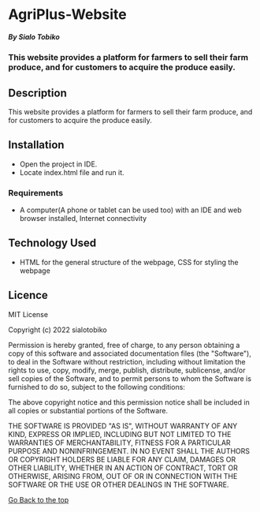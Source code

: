 # AgriPlus-Website

##### By Sialo Tobiko 
### This website provides a platform for farmers to sell their farm produce, and for customers to acquire the produce easily.


## Description
<p>This website provides a platform for farmers to sell their farm produce, and for customers to acquire the produce easily.
</p>

## Installation
* Open the project in IDE.
* Locate index.html file and run it.

### Requirements

* A computer(A phone or tablet can be used too) with an IDE and web browser installed, Internet connectivity


## Technology Used
* HTML for the general structure of the webpage, CSS for styling the webpage


## Licence

MIT License

Copyright (c) 2022 sialotobiko

Permission is hereby granted, free of charge, to any person obtaining a copy
of this software and associated documentation files (the "Software"), to deal
in the Software without restriction, including without limitation the rights
to use, copy, modify, merge, publish, distribute, sublicense, and/or sell
copies of the Software, and to permit persons to whom the Software is
furnished to do so, subject to the following conditions:

The above copyright notice and this permission notice shall be included in all
copies or substantial portions of the Software.

THE SOFTWARE IS PROVIDED "AS IS", WITHOUT WARRANTY OF ANY KIND, EXPRESS OR
IMPLIED, INCLUDING BUT NOT LIMITED TO THE WARRANTIES OF MERCHANTABILITY,
FITNESS FOR A PARTICULAR PURPOSE AND NONINFRINGEMENT. IN NO EVENT SHALL THE
AUTHORS OR COPYRIGHT HOLDERS BE LIABLE FOR ANY CLAIM, DAMAGES OR OTHER
LIABILITY, WHETHER IN AN ACTION OF CONTRACT, TORT OR OTHERWISE, ARISING FROM,
OUT OF OR IN CONNECTION WITH THE SOFTWARE OR THE USE OR OTHER DEALINGS IN THE
SOFTWARE.

[Go Back to the top](#portfolio)